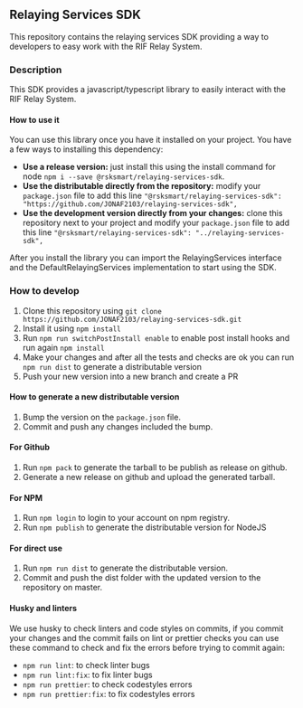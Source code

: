 ## Relaying Services SDK

This repository contains the relaying services SDK providing a way to developers to easy
work with the RIF Relay System.

### Description

This SDK provides a javascript/typescript library to easily interact with the RIF Relay System.

#### How to use it

You can use this library once you have it installed on your project. You have a few
ways to installing this dependency:

* **Use a release version:** just install this using the install command for node `npm i --save @rsksmart/relaying-services-sdk`.
* **Use the distributable directly from the repository:** modify your `package.json` file
  to add this line `"@rsksmart/relaying-services-sdk": "https://github.com/JONAF2103/relaying-services-sdk",`
* **Use the development version directly from your changes:** clone this repository next to your project and modify your `package.json` file
  to add this line `"@rsksmart/relaying-services-sdk": "../relaying-services-sdk",`
  
After you install the library you can import the RelayingServices interface and the DefaultRelayingServices implementation
to start using the SDK.

### How to develop

1. Clone this repository using `git clone https://github.com/JONAF2103/relaying-services-sdk.git`
2. Install it using `npm install`
3. Run `npm run switchPostInstall enable` to enable post install hooks and run again `npm install`
4. Make your changes and after all the tests and checks are ok you can run `npm run dist` to generate a distributable version
5. Push your new version into a new branch and create a PR

#### How to generate a new distributable version

1. Bump the version on the `package.json` file.
2. Commit and push any changes included the bump.

#### For Github

1. Run `npm pack` to generate the tarball to be publish as release on github.
2. Generate a new release on github and upload the generated tarball.

#### For NPM

1. Run `npm login` to login to your account on npm registry.
2. Run `npm publish` to generate the distributable version for NodeJS

#### For direct use

1. Run `npm run dist` to generate the distributable version.
2. Commit and push the dist folder with the updated version to the repository on master.


#### Husky and linters

We use husky to check linters and code styles on commits, if you commit your
changes and the commit fails on lint or prettier checks you can use these command
to check and fix the errors before trying to commit again:

* `npm run lint`: to check linter bugs
* `npm run lint:fix`: to fix linter bugs
* `npm run prettier`: to check codestyles errors
* `npm run prettier:fix`: to fix codestyles errors

